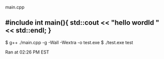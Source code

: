 main.cpp

#include <iostream>
int main(){
  std::cout << "hello wordld " << std::endl;
}
----------
$ g++ ./main.cpp -g -Wall -Wextra -o test.exe
$ ./test.exe 
test

Ran at 02:26 PM EST
